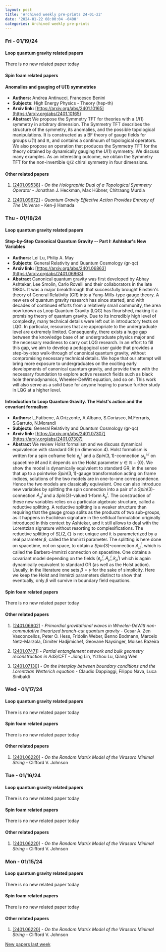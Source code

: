 ```yaml
---
layout: post
title: 'Archived weekly pre-prints 24-01-22'
date: '2024-01-22 08:00:04 -0400'
categories: Archived weekly pre-prints
---
```



### Fri - 01/19/24

#### Loop quantum gravity related papers

There is no new related paper today 

#### Spin foam related papers

#### **Anomalies and gauging of U(1) symmetries**
 - **Authors:** Andrea Antinucci, Francesco Benini
 - **Subjects:** High Energy Physics - Theory (hep-th)
 - **Arxiv link:** [https://arxiv.org/abs/2401.10165](https://arxiv.org/abs/2401.10165)
 - **Abstract**
 We propose the Symmetry TFT for theories with a $U(1)$ symmetry in arbitrary dimension. The Symmetry TFT describes the structure of the symmetry, its anomalies, and the possible topological manipulations. It is constructed as a BF theory of gauge fields for groups $U(1)$ and $\mathbb{R}$, and contains a continuum of topological operators. We also propose an operation that produces the Symmetry TFT for the theory obtained by dynamically gauging the $U(1)$ symmetry. We discuss many examples. As an interesting outcome, we obtain the Symmetry TFT for the non-invertible $\mathbb{Q}/\mathbb{Z}$ chiral symmetry in four dimensions. 



#### Other related papers

1. [[2401.09538]](https://arxiv.org/abs/2401.09538) - *On the Holographic Dual of a Topological Symmetry Operator* - Jonathan J. Heckman, Max Hübner, Chitraang Murdia

1. [[2401.09672]](https://arxiv.org/abs/2401.09672) - *Quantum Gravity Effective Action Provides Entropy of The Universe* - Ken-ji Hamada



### Thu - 01/18/24

#### Loop quantum gravity related papers

#### **Step-by-Step Canonical Quantum Gravity -- Part I: Ashtekar's New  Variables**
 - **Authors:** Lei Lu, Philip A. May
 - **Subjects:** General Relativity and Quantum Cosmology (gr-qc)
 - **Arxiv link:** [https://arxiv.org/abs/2401.06863](https://arxiv.org/abs/2401.06863)
 - **Abstract**
 Canonical quantum gravity was first developed by Abhay Ashtekar, Lee Smolin, Carlo Rovelli and their collaborators in the late 1980s. It was a major breakthrough that successfully brought Einstein's theory of General Relativity (GR) into a Yang-Mills-type gauge theory. A new era of quantum gravity research has since started, and with decades of continued efforts from a relatively small community, the area now known as Loop Quantum Gravity (LQG) has flourished, making it a promising theory of quantum gravity. Due to its incredibly high level of complexity, many technical details were left out in introductory texts on LQG. In particular, resources that are appropriate to the undergraduate level are extremely limited. Consequently, there exists a huge gap between the knowledge base of an undergraduate physics major and the necessary readiness to carry out LQG research. In an effort to fill this gap, we aim to develop a pedagogical user guide that provides a step-by-step walk-through of canonical quantum gravity, without compromising necessary technical details. We hope that our attempt will bring more exposure to undergraduates on the exciting early developments of canonical quantum gravity, and provide them with the necessary foundation to explore active research fields such as black hole thermodynamics, Wheeler-DeWitt equation, and so on. This work will also serve as a solid base for anyone hoping to pursue further study in LQG at a higher level. 

#### **Introduction to Loop Quantum Gravity. The Holst's action and the  covariant formalism**
 - **Authors:** L.Fatibene, A.Orizzonte, A.Albano, S.Coriasco, M.Ferraris, S.Garruto, N.Morandi
 - **Subjects:** General Relativity and Quantum Cosmology (gr-qc)
 - **Arxiv link:** [https://arxiv.org/abs/2401.07307](https://arxiv.org/abs/2401.07307)
 - **Abstract**
 We review Holst formalism and we discuss dynamical equivalence with standard GR (in dimension 4). Holst formalism is written for a spin coframe field $e^I_\mu$ and a $Spin(3,1)$-connection $\omega^{IJ}_\mu$ on spacetime $M$ and it depends on the Holst parameter $\gamma\in \mathbb{R}-\{0\}$. We show the model is dynamically equivalent to standard GR, in the sense that up to a pointwise $Spin(3,1)$-gauge transformation acting on frame indices, solutions of the two models are in one-to-one correspondence. Hence the two models are classically equivalent. One can also introduce new variables by splitting the spin connection into a pair of a $Spin(3)$-connection $A^i_\mu$ and a $Spin(3)$-valued 1-form $k^i_\mu$. The construction of these new variables relies on a particular algebraic structure, called a reductive splitting. A reductive splitting is a weaker structure than requiring that the gauge group splits as the products of two sub-groups, as it happens in Euclidean signature in the selfdual formulation originally introduced in this context by Ashtekar, and it still allows to deal with the Lorentzian signature without resorting to complexifications. The reductive splitting of $SL(2, \mathbb{C})$ is not unique and it is parameterized by a real parameter $\beta$, called the Immirzi parameter. The splitting is here done on spacetime, not on space, to obtain a $Spin(3)$-connection $A^i_\mu$, which is called the Barbero-Immirzi connection on spacetime. One obtains a covariant model depending on the fields $(e^I_\mu, A^i_\mu, k^i_\mu)$ which is again dynamically equivalent to standard GR (as well as the Holst action). Usually, in the literature one sets $\beta=\gamma$ for the sake of simplicity. Here we keep the Holst and Immirzi parameters distinct to show that eventually, only $\beta$ will survive in boundary field equations. 

#### Spin foam related papers

There is no new related paper today 



#### Other related papers

1. [[2401.06902]](https://arxiv.org/abs/2401.06902) - *Primordial gravitational waves in Wheeler-DeWitt non-commutative  linearized branch-cut quantum gravity* - Cesar A. Zen Vasconcellos, Peter O. Hess, Fridolin Weber, Benno Bodmann, Marcelo Netz-Marzola, Dimiter Hadjimichef, Geovane Naysinger, Moises Razeira

1. [[2401.07471]](https://arxiv.org/abs/2401.07471) - *Partial entanglement network and bulk geometry reconstruction in AdS/CFT* - Jiong Lin, Yizhou Lu, Qiang Wen

1. [[2401.07130]](https://arxiv.org/abs/2401.07130) - *On the interplay between boundary conditions and the Lorentzian  Wetterich equation* - Claudio Dappiaggi, Filippo Nava, Luca Sinibaldi



### Wed - 01/17/24

#### Loop quantum gravity related papers

There is no new related paper today 

#### Spin foam related papers

There is no new related paper today 



#### Other related papers

1. [[2401.06220]](https://arxiv.org/abs/2401.06220) - *On the Random Matrix Model of the Virasoro Minimal String* - Clifford V. Johnson



### Tue - 01/16/24

#### Loop quantum gravity related papers

There is no new related paper today 

#### Spin foam related papers

There is no new related paper today 



#### Other related papers

1. [[2401.06220]](https://arxiv.org/abs/2401.06220) - *On the Random Matrix Model of the Virasoro Minimal String* - Clifford V. Johnson



### Mon - 01/15/24

#### Loop quantum gravity related papers

There is no new related paper today 

#### Spin foam related papers

There is no new related paper today 



#### Other related papers

1. [[2401.06220]](https://arxiv.org/abs/2401.06220) - *On the Random Matrix Model of the Virasoro Minimal String* - Clifford V. Johnson






[New papers last week]({{site.url}}/archived/weekly/pre-prints/2024/01/15/archived_weekly_papers.html)